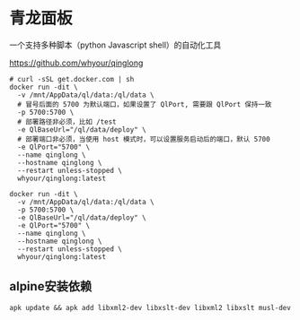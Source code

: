 # 青龙面板
一个支持多种脚本（python Javascript shell）的自动化工具

https://github.com/whyour/qinglong

``` shell
# curl -sSL get.docker.com | sh
docker run -dit \
  -v /mnt/AppData/ql/data:/ql/data \
  # 冒号后面的 5700 为默认端口，如果设置了 QlPort, 需要跟 QlPort 保持一致
  -p 5700:5700 \
  # 部署路径非必须，比如 /test
  -e QlBaseUrl="/ql/data/deploy" \
  # 部署端口非必须，当使用 host 模式时，可以设置服务启动后的端口，默认 5700
  -e QlPort="5700" \
  --name qinglong \
  --hostname qinglong \
  --restart unless-stopped \
  whyour/qinglong:latest
```

``` shell
docker run -dit \
  -v /mnt/AppData/ql/data:/ql/data \
  -p 5700:5700 \
  -e QlBaseUrl="/ql/data/deploy" \
  -e QlPort="5700" \
  --name qinglong \
  --hostname qinglong \
  --restart unless-stopped \
  whyour/qinglong:latest
 ```
 
 
 
## alpine安装依赖
 ``` shell
 apk update && apk add libxml2-dev libxslt-dev libxml2 libxslt musl-dev
 
 ```
